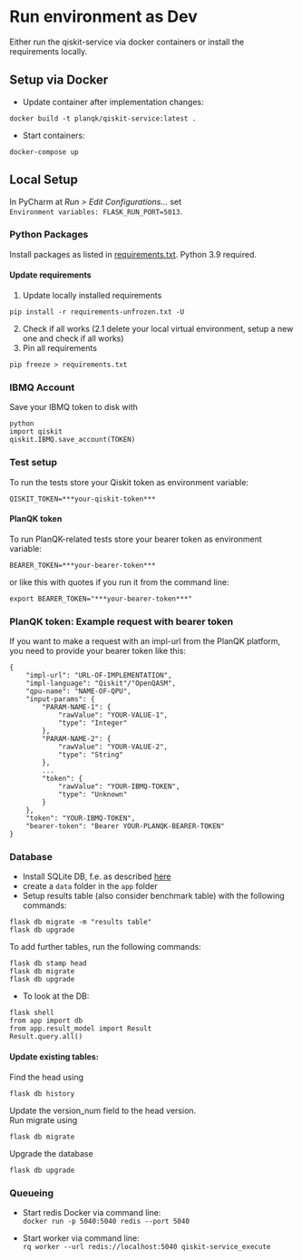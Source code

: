 # Run environment as Dev

Either run the qiskit-service via docker containers or install the requirements locally.

## Setup via Docker
* Update container after implementation changes:
```
docker build -t planqk/qiskit-service:latest .
```

* Start containers:
```
docker-compose up
```
## Local Setup
In PyCharm at _Run > Edit Configurations..._ set  
`Environment variables: FLASK_RUN_PORT=5013`.

### Python Packages
Install packages as listed in [requirements.txt](https://github.com/PlanQK/qiskit-service/blob/master/requirements.txt).
Python 3.9 required.

#### Update requirements
1. Update locally installed requirements
```
pip install -r requirements-unfrozen.txt -U
```
2. Check if all works
   (2.1 delete your local virtual environment, setup a new one and check if all works)
3. Pin all requirements
```
pip freeze > requirements.txt
```

### IBMQ Account
Save your IBMQ token to disk with
```
python
import qiskit
qiskit.IBMQ.save_account(TOKEN)
```

### Test setup
To run the tests store your Qiskit token as environment variable:  
```
QISKIT_TOKEN=***your-qiskit-token***
```

#### PlanQK token
To run PlanQK-related tests store your bearer token as environment variable:
```
BEARER_TOKEN=***your-bearer-token***
```
or like this with quotes if you run it from the command line:
```
export BEARER_TOKEN="***your-bearer-token***"
```

### PlanQK token: Example request with bearer token
If you want to make a request with an impl-url from the PlanQK platform, you need to provide your bearer token like this:
```
{  
    "impl-url": "URL-OF-IMPLEMENTATION",
    "impl-language": "Qiskit"/"OpenQASM",
    "qpu-name": "NAME-OF-QPU",
    "input-params": {
        "PARAM-NAME-1": {
            "rawValue": "YOUR-VALUE-1",
            "type": "Integer"
        },
        "PARAM-NAME-2": {
            "rawValue": "YOUR-VALUE-2",
            "type": "String"
        },
        ...
        "token": {
            "rawValue": "YOUR-IBMQ-TOKEN",
            "type": "Unknown"
        }
    },
    "token": "YOUR-IBMQ-TOKEN",
    "bearer-token": "Bearer YOUR-PLANQK-BEARER-TOKEN"
}
```
### Database
* Install SQLite DB, f.e. as described [here](https://blog.miguelgrinberg.com/post/the-flask-mega-tutorial-part-iv-database)
* create a `data` folder in the `app` folder
* Setup results table (also consider benchmark table) with the following commands:
```
flask db migrate -m "results table"
flask db upgrade
```

To add further tables, run the following commands:  
```
flask db stamp head
flask db migrate
flask db upgrade
```

* To look at the DB:
```
flask shell
from app import db
from app.result_model import Result
Result.query.all()
```

#### Update existing tables:
Find the head using 
```
flask db history
```
Update the version_num field to the head version.  
Run migrate using
```
flask db migrate
```
Upgrade the database 
```
flask db upgrade
```

### Queueing
* Start redis Docker via command line:  
`docker run -p 5040:5040 redis --port 5040`

* Start worker via command line:  
`rq worker --url redis://localhost:5040 qiskit-service_execute`
